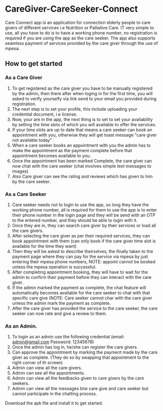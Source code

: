 # CareGiver-CareSeeker-Connect
Care Connect app is an application for connection elderly people to care givers of different services i.e Nutrition or Palliative Care. IT very simple to use, all you have to do is to have a working phone number, no registration is required if you are using the app as the care seeker. The app also supports seamless payment of services provided by the care giver through the use of mpesa.
## How to get started
### As a Care Giver
1. To get registered as the care giver you have to be manually registered by the admin, then there after when loging in for the first time, you will asked to verify yourselfy via link send to your email you provided during registration.
2. The next step is to set your profile, this include uploading your credential document, i.e license.
3. Now, your are in the app, the next thing is to set to set your availability by setting the time slots of which you will available to offer the services.
4. If your time slots are up to date that means a care seeker can book an appointment with you, otherwise they will get toast message "care giver not available today"
5. When a care seeker books an appointment with you the admin has to make the appointment as the payment complete before that appointment becomes available to you.
6. Once the appointment has been marked Complete, the care giver can now chat with the care seeker (chat involves simple text messages to images)
7. Also Care giver can see the rating and reviews which has given to him by the care seeker.

### As a Care Seeker
1. Care seeker needs not to login to use the app, so long they have the working phone number, all is required for them to use the app is to enter their phone number in the login page and they will be send with an OTP to the entered number, and they should be able to login with it.
2. Once they are in, they can search care giver by their services or load all the care givers.
3. After selecting the care giver as per their required services, they can book appointment with them (can only book if the care giver time slot is available for the time they want)
4. Then they will be asked to describe theirselves, the finally taken to the payment page where they can pay for the service via mpesa by just entering their mpesa phone numbers, NOTE: appoint cannot be booked unless the mpesa operation is successful.
5. After completing appointment booking, they will have to wait for the admin to confirm their payment before they can interact with the care giver.
6. If the admin marked the payment as complete, the chat feature will automatically becomes available for the care seeker to chat with that specific care give (NOTE: Care seeker cannot char with the care giver unless the admin mark the payment as complete.
7. After the care giver has provided the service to the care seeker, the care seeker can now rate and give a review to them.

### As an Admin.
1. To login as an admin use the following credential (email: admin@gmail.com Password: 12345678)
2. Once the admin has log in, he/she can register the care givers.
3. Can approve the appointment by marking the payment made by the care giver as complete. (They do so by swapping that appointment to the right corner of th screen)
4. Admin can view all the care givers.
5. Admin can see all the appointments.
6. Admin can view all the feedbacks given to care givers by the care seekers.
7. Admin can view all the messages btw care give and care seeker but cannot participate in the chatting process.

Download the apk file and install it to get started.
